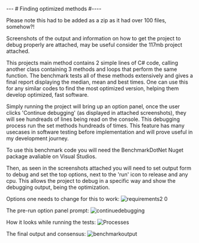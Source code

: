 --- # Finding optimized methods #----

Please note this had to be added as a zip as it had over 100 files, somehow?! 

Screenshots of the output and information on how to get the project to debug properly are attached, may be useful consider the 117mb project attached.

This projects main method contains 2 simple lines of C# code, calling another class containing 3 methods and loops that perform the same function. The benchmark tests all of these methods extensively and gives a final report displaying the median, mean and best times. One can use this for any similar codes to find the most optimized version, helping them develop optimized, fast software.

Simply running the project will bring up an option panel, once the user clicks 'Continue debugging' (as displayed in attached screenshots), they will see hundreads of lines being read on the console. This 
debugging process run the set methods hundreads of times. This feature has many usecases in software testing before implementation and will prove useful in my development journey.

To use this benchmark code you will need the BenchmarkDotNet Nuget package avaliable on Visual Studios.

Then, as seen in the screenshots attached you will need to set output form to debug and set the top options, next to the 'run' icon to release and any cpu. This allows the project to debug in a specific way and show the debugging output, being the optimization.

Options one needs to change for this to work:
![requirements2 0](https://user-images.githubusercontent.com/101861214/178943203-ce99a65f-6dea-47a8-aaeb-3707db2b06bd.png)

The pre-run option panel prompt:
![continuedebugging](https://user-images.githubusercontent.com/101861214/178943070-26ffb09f-6f6b-4f07-893f-f61a454ce6eb.png)

How it looks while running the tests:
![Processes](https://user-images.githubusercontent.com/101861214/178943350-460754f7-1e63-421f-898a-9c07d9213bf1.png)

The final output and consensus:
![benchmarkoutput](https://user-images.githubusercontent.com/101861214/178943389-84a96c80-216e-469f-ac79-9d4e9fb67879.png)

